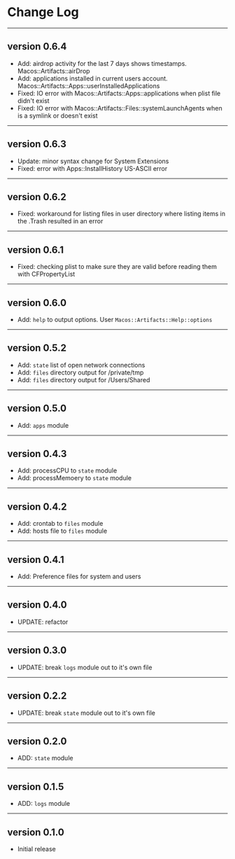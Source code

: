 # Change Log


---
## version 0.6.4
- Add:  airdrop activity for the last 7 days shows timestamps. Macos::Artifacts::airDrop
- Add: applications installed in current users account. Macos::Artifacts::Apps::userInstalledApplications
- Fixed: IO error with Macos::Artifacts::Apps::applications when plist file didn't exist
- Fixed: IO error with Macos::Artifacts::Files::systemLaunchAgents when is a symlink or doesn't exist


---
## version 0.6.3
- Update: minor syntax change for System Extensions
- Fixed: error with Apps::InstallHistory US-ASCII error


---
## version 0.6.2
- Fixed: workaround for listing files in user directory where listing items in the .Trash resulted in an error

---
## version 0.6.1
- Fixed: checking plist to make sure they are valid before reading them with CFPropertyList

---
## version 0.6.0
- Add: `help` to output options. User `Macos::Artifacts::Help::options`

---
## version 0.5.2
- Add: `state` list of open network connections
- Add: `files` directory output for /private/tmp
- Add: `files` directory output for /Users/Shared

---
## version 0.5.0
- Add: `apps` module


---
## version 0.4.3
- Add: processCPU to `state` module
- Add:  processMemoery to `state` module


---
## version 0.4.2
- Add: crontab to `files` module
- Add: hosts file to `files` module


---
## version 0.4.1
- Add: Preference files for system and users

---
## version 0.4.0
- UPDATE: refactor


---
## version 0.3.0
- UPDATE: break `logs` module out to it's own file


---
## version 0.2.2
- UPDATE: break `state` module out to it's own file


---
## version 0.2.0
- ADD: `state` module


---
## version 0.1.5
- ADD: `logs` module


---
## version 0.1.0
- Initial release

